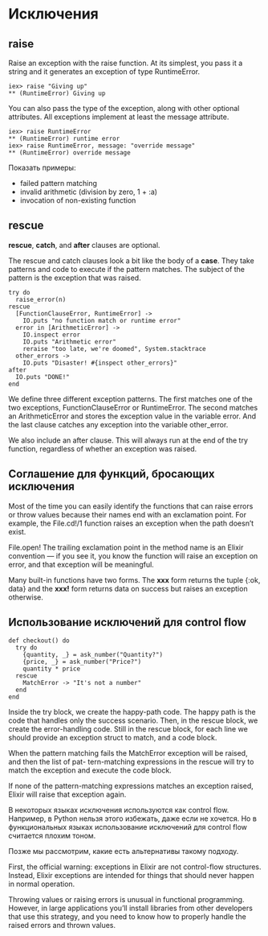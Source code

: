 # Исключения

## raise 

Raise an exception with the raise function.
At its simplest, you pass it a string and it generates an exception of type RuntimeError.
```
iex> raise "Giving up"
** (RuntimeError) Giving up
```

You can also pass the type of the exception, along with other optional attributes.
All exceptions implement at least the message attribute.
```
iex> raise RuntimeError
** (RuntimeError) runtime error
iex> raise RuntimeError, message: "override message"
** (RuntimeError) override message
```

Показать примеры:
- failed pattern matching
- invalid arithmetic (division by zero, 1 + :a)
- invocation of non-existing function


## rescue

**rescue**, **catch**, and **after** clauses are optional.

The rescue and catch clauses look a bit like the body of a **case**.
They take patterns and code to execute if the pattern matches.
The subject of the pattern is the exception that was raised.

```
try do
  raise_error(n)
rescue
  [FunctionClauseError, RuntimeError] ->
    IO.puts "no function match or runtime error"
  error in [ArithmeticError] ->
    IO.inspect error
    IO.puts "Arithmetic error"
    reraise "too late, we're doomed", System.stacktrace
  other_errors ->
    IO.puts "Disaster! #{inspect other_errors}"
after
  IO.puts "DONE!"
end
```

We define three different exception patterns.
The first matches one of the two exceptions, FunctionClauseError or RuntimeError.
The second matches an ArithmeticError and stores the exception value in the variable error.
And the last clause catches any exception into the variable other_error.

We also include an after clause.
This will always run at the end of the try function, regardless of whether an exception was raised.



## Соглашение для функций, бросающих исключения

Most of the time you can easily identify the functions that can raise errors or
throw values because their names end with an exclamation point. For example,
the File.cd!/1 function raises an exception when the path doesn’t exist.

File.open!
The trailing exclamation point in the method name is an Elixir convention —
if you see it, you know the function will raise an exception on error, and that exception will be meaningful.

Many built-in functions have two forms.
The **xxx** form returns the tuple {:ok, data}
and the **xxx!** form returns data on success but raises an exception otherwise.


## Использование исключений для control flow

```
def checkout() do
  try do
    {quantity, _} = ask_number("Quantity?")
    {price, _} = ask_number("Price?")
    quantity * price
  rescue
    MatchError -> "It's not a number"
  end
end
```

Inside the try block, we create the happy-path code. The happy path is the
code that handles only the success scenario. Then, in the rescue block, we
create the error-handling code. Still in the rescue block, for each line we should
provide an exception struct to match, and a code block.

When the pattern
matching fails the MatchError exception will be raised, and then the list of pat-
tern-matching expressions in the rescue will try to match the exception and
execute the code block.

If none of the pattern-matching expressions matches
an exception raised, Elixir will raise that exception again.

В некоторых языках исключения используются как control flow. Например, в Python нельзя этого избежать, даже если не хочется. Но в функциональных языках использование исключений для control flow считается плохим тоном.

Позже мы рассмотрим, какие есть альтернативы такому подходу.

First, the official warning: exceptions in Elixir are not control-flow structures.
Instead, Elixir exceptions are intended for things that should never happen in normal operation.

Throwing values or raising errors is unusual in functional programming. However,
in large applications you’ll install libraries from other developers that use this
strategy, and you need to know how to properly handle the raised errors and
thrown values.


